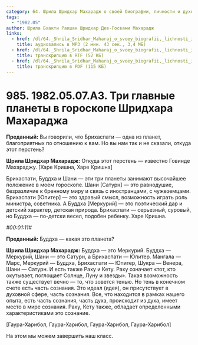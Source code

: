 ```yaml
---
category: 64. Шрила Шридхар Махарадж о своей биографии, личности и духовном опыте
tags:
  - "1982.05"
author: Шрила Бхакти Ракшак Шридхар Дев-Госвами Махарадж
links:
  - href: /dl/64._Shrila_Sridhar_Maharaj_o_svoey_biografii,_lichnosti_i_duhovnom_opyte/985_1982.05.07.A3_SridharMj_Tri_glavnye_planety_v_goroskope_Shridhara_Maharadzha.mp3
    title: аудиозапись в MP3 (2 мин. 43 сек., 3,4 МБ)
  - href: /dl/64._Shrila_Sridhar_Maharaj_o_svoey_biografii,_lichnosti_i_duhovnom_opyte/985_1982.05.07.A3_SridharMj_Tri_glavnye_planety_v_goroskope_Shridhara_Maharadzha.rtf
    title: транскрипцию в RTF (52 КБ)
  - href: /dl/64._Shrila_Sridhar_Maharaj_o_svoey_biografii,_lichnosti_i_duhovnom_opyte/985_1982.05.07.A3_SridharMj_Tri_glavnye_planety_v_goroskope_Shridhara_Maharadzha.pdf
    title: транскрипцию в PDF (115 КБ)
---
```


# 985. 1982.05.07.A3. Три главные планеты в гороскопе Шридхара Махараджа

**Преданный:** Вы говорили, что Брихаспати — одна из планет, благоприятных по отношению к вам. Но вы нам так и не сказали, откуда этот перстень?

**Шрила Шридхар Махарадж:** Откуда этот перстень — известно Говинде Махараджу. [Харе Кришна, Харе Кришна]

Брихаспати, Буддха и Шани — эти три планеты занимают высочайшее положение в моем гороскопе. Шани [Сатурн] — это равнодушие, безразличие к бренному миру и связь с иностранцами, с чужеземцами. Брихаспати [Юпитер] — это здравый смысл, возможность играть роль министра, советника. А Буддха [Меркурий] — это поэтический дар и детский характер, детская природа. Брихаспати — серьезный, суровый, но Буддха — по-детски весел, подобен ребенку. Харе Кришна.

*#00:01:11#*

**Преданный:** Буддха — какая это планета?

**Шрила Шридхар Махарадж:** Буддха — это Меркурий. Буддха — Меркурий, Шани — это Сатурн, а Брихаспати — Юпитер. Мангала — Марс, Меркурий — Буддха, Брихаспати — Юпитер, Шукра — Венера, Шани — Сатурн. И есть также Раху и Кету. Раху означает «тот, кто окутывает, поглощает Солнце, Луну и звезды». Такая возможность также существует вечно — то, что зовется тенью. Но тень в конечном счете есть часть сознания. Это идеал (идея), он присутствует в духовной сфере, часть сознания. Все, что находится в рамках нашего опыта, есть часть сознания, часть духа, происходит из духа, имеет место в мире сознания. Раху, Кету также, обладает определенными характеристиками это сознание.

[Гаура-Харибол, Гаура-Харибол, Гаура-Харибол, Гаура-Харибол]

На этом мы можем завершить наш класс.


